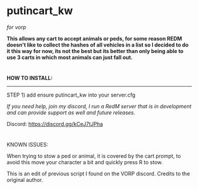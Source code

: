 # putincart_kw
*for vorp*

**This allows any cart to accept animals or peds, for some reason REDM doesn't like to collect the hashes of all vehicles in a list so I decided to do it this way for now, its not the best but its better than only being able to use 3 carts in which most animals can just fall out.**

#
**HOW TO INSTALL:**

---------------------------

STEP 1) add ensure putincart_kw into your server.cfg


*If you need help, join my discord, I run a RedM server that is in development and can provide support as well and future releases.*

Discord: https://discord.gg/kCeJ7tJPha

#
KNOWN ISSUES:

When trying to stow a ped or animal, it is covered by the cart prompt, to avoid this move your character a bit and quickly press R to stow.


This is an edit of previous script I found on the VORP discord. Credits to the original author.


